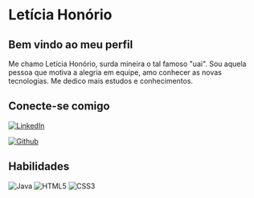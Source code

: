 # Letícia Honório

## Bem vindo ao meu perfil

Me chamo Letícia Honório, surda mineira o tal famoso "uai". Sou aquela pessoa que motiva a alegria em equipe, amo conhecer as novas tecnologias. Me dedico mais estudos e conhecimentos.

## Conecte-se comigo

[![LinkedIn](https://img.shields.io/badge/LinkedIn-FFF?style=for-the-badge&logo=linkedin&logoColor=0E76A8)](https://www.linkedin.com/in/let%C3%ADcia-honorio-pcd-973a23101/)

[![Github](https://img.shields.io/badge/Github-FFF?style=for-the-badge&logo=github&logoColor=0E76A8)](https://github.com/leticiareginajf)


## Habilidades

![Java](https://img.shields.io/badge/Java-fff?style=for-the-badge&logo=java)
![HTML5](https://img.shields.io/badge/HTML5-fff?style=for-the-badge&logo=html5)
![CSS3](https://img.shields.io/badge/CSS3-FFF?style=for-the-badge&logo=css3&logoColor=264CE4)


